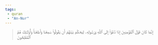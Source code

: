 ```yaml
---
tags: 
 - quran 
 - "An-Nur"
---
```


> إِنَّمَا كَانَ قَوۡلَ ٱلۡمُؤۡمِنِينَ إِذَا دُعُوٓاْ إِلَى ٱللَّهِ وَرَسُولِهِۦ لِيَحۡكُمَ بَيۡنَهُمۡ أَن يَقُولُواْ سَمِعۡنَا وَأَطَعۡنَاۚ وَأُوْلَـٰٓئِكَ هُمُ ٱلۡمُفۡلِحُونَ
